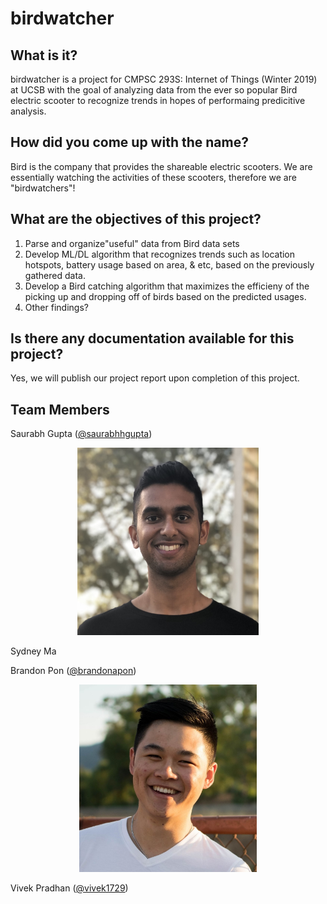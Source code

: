 # birdwatcher

## What is it?
birdwatcher is a project for CMPSC 293S: Internet of Things (Winter 2019) at UCSB with the goal of analyzing data from the ever so popular Bird electric scooter to recognize trends in hopes of performaing predicitive analysis.

## How did you come up with the name?
Bird is the company that provides the shareable electric scooters. We are essentially watching the activities of these scooters, therefore we are "birdwatchers"!

## What are the objectives of this project?
1. Parse and organize"useful" data from Bird data sets
2. Develop ML/DL algorithm that recognizes trends such as location hotspots, battery usage based on area, & etc, based on the previously gathered data.
3. Develop a Bird catching algorithm that maximizes the efficieny of the picking up and dropping off of birds based on the predicted usages.
4. Other findings?

## Is there any documentation available for this project?
Yes, we will publish our project report upon completion of this project.

## Team Members
Saurabh Gupta ([@saurabhhgupta](https://github.com/saurabhhgupta))
<p align="center">
  <img height="300px" src="https://github.com/saurabhhgupta/PiCloud/blob/master/pictures/saurabh.jpg" alt="Saurabh Gupta Photo">
</p>

Sydney Ma

Brandon Pon ([@brandonapon](https://github.com/brandonapon))
<p align="center">
  <img height="300px" src="https://github.com/saurabhhgupta/PiCloud/blob/master/pictures/brandon.jpg" alt="Brandon Pon Photo">
</p>

Vivek Pradhan ([@vivek1729](https://github.com/vivek1729))
